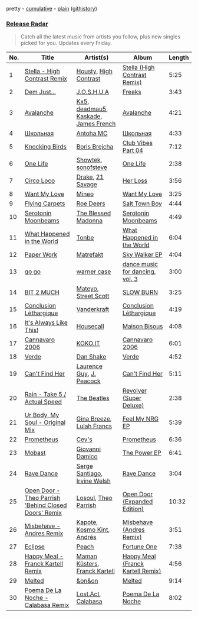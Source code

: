 pretty - [cumulative](/playlists/cumulative/Release%20Radar.md) - [plain](/playlists/plain/37i9dQZEVXbsudmxBFKW7G) ([githistory](https://github.githistory.xyz/vitokorn/spotify-playlist-archive/blob/master/playlists/plain/37i9dQZEVXbsudmxBFKW7G))

### [Release Radar](https://open.spotify.com/playlist/37i9dQZEVXbsudmxBFKW7G)

> Catch all the latest music from artists you follow, plus new singles picked for you. Updates every Friday.

| No. | Title | Artist(s) | Album | Length |
|---|---|---|---|---|
| 1 | [Stella - High Contrast Remix](https://open.spotify.com/track/7s78Na0zuXFF55YzPdSJJw) | [Housty](https://open.spotify.com/artist/3x736hTWEIP2fKx8puQKDP), [High Contrast](https://open.spotify.com/artist/0bxHci3JIhhKA53n8rH3tT) | [Stella (High Contrast Remix)](https://open.spotify.com/album/7rKno8kqZZFvJ7xU3RxYE7) | 5:25 |
| 2 | [Dem Just...](https://open.spotify.com/track/3YKJHfdL5hffBKNU4CW1ix) | [J.O.S.H.U.A](https://open.spotify.com/artist/5KfmpiHjpiuioMiGZrG5UI) | [Freaks](https://open.spotify.com/album/7LEK8aWv3nMQshCa5SJAkG) | 3:43 |
| 3 | [Avalanche](https://open.spotify.com/track/3O9dvtdxw1LMIycQDnKkud) | [Kx5](https://open.spotify.com/artist/2avRYQUWQpIkzJOEkf0MdY), [deadmau5](https://open.spotify.com/artist/2CIMQHirSU0MQqyYHq0eOx), [Kaskade](https://open.spotify.com/artist/6TQj5BFPooTa08A7pk8AQ1), [James French](https://open.spotify.com/artist/1cyoaS6fUKVqileyv1iues) | [Avalanche](https://open.spotify.com/album/4tczgxFNxSi7x061uaf322) | 4:21 |
| 4 | [Школьная](https://open.spotify.com/track/6E97vZo95q2XfR4wAhp8fk) | [Antoha MC](https://open.spotify.com/artist/6OqmKFaRcw0f23m5PQ9CrL) | [Школьная](https://open.spotify.com/album/6p4cl8ptIwy4nfBGCqB2Tp) | 4:33 |
| 5 | [Knocking Birds](https://open.spotify.com/track/13ITRaPyITlYNAuJHYG6H0) | [Boris Brejcha](https://open.spotify.com/artist/6caPJFLv1wesmM7gwK1ACy) | [Club Vibes Part 04](https://open.spotify.com/album/1a1VIF72alzsXubcQWH0QS) | 7:12 |
| 6 | [One Life](https://open.spotify.com/track/5IFae1IHjYgG7Gz5iWLy7O) | [Showtek](https://open.spotify.com/artist/3gk0OYeLFWYupGFRHqLSR7), [sonofsteve](https://open.spotify.com/artist/199v8qPhMq3MGLfKsOgD2v) | [One Life](https://open.spotify.com/album/3dEgnqIAPwT1YsChpnzWV3) | 2:38 |
| 7 | [Circo Loco](https://open.spotify.com/track/6n849Tolbsyapue50SlLWS) | [Drake](https://open.spotify.com/artist/3TVXtAsR1Inumwj472S9r4), [21 Savage](https://open.spotify.com/artist/1URnnhqYAYcrqrcwql10ft) | [Her Loss](https://open.spotify.com/album/41NvzpIHKpaYHKnh1bF3TN) | 3:56 |
| 8 | [Want My Love](https://open.spotify.com/track/1Jg65EDU6dZXiqjRb1OXlE) | [Mineo](https://open.spotify.com/artist/1pgSJtH1TwIAxeSn4vSJJR) | [Want My Love](https://open.spotify.com/album/07JjhUiTinOcb02BCBd2QL) | 3:25 |
| 9 | [Flying Carpets](https://open.spotify.com/track/64khL97ijpRlM7mt3dmeFK) | [Roe Deers](https://open.spotify.com/artist/1dgDxUpQTq1goeeck85apa) | [Salt Town Boy](https://open.spotify.com/album/39FBm1BgkoTieVKM9F9kxW) | 4:44 |
| 10 | [Serotonin Moonbeams](https://open.spotify.com/track/0hJfuyUwtEYMlGgvr3nzz9) | [The Blessed Madonna](https://open.spotify.com/artist/4TvhRzxIL1le2PWCeUqxQw) | [Serotonin Moonbeams](https://open.spotify.com/album/1UTc8WInycl4tVgJ1yODaO) | 4:49 |
| 11 | [What Happened in the World](https://open.spotify.com/track/0TLq6rH0ZYWxfkjExaokN4) | [Tonbe](https://open.spotify.com/artist/02eo2dtMKsqNfonTOhQ7fH) | [What Happened in the World](https://open.spotify.com/album/0PuN04mLwUPQ8la9lbtkgE) | 6:04 |
| 12 | [Paper Work](https://open.spotify.com/track/4NdtT9FbKEPQ7AR7Df9K1t) | [Matrefakt](https://open.spotify.com/artist/6RkLsuBe0imAJH9uZrWgNI) | [Sky Walker EP](https://open.spotify.com/album/39vpSHA3KSF5szZUrGAwMo) | 4:04 |
| 13 | [go go](https://open.spotify.com/track/5EPTKafLzPOdjoAYEVradX) | [warner case](https://open.spotify.com/artist/106OuakzOxxbXTuigEEf01) | [dance music for dancing, vol. 3](https://open.spotify.com/album/1QNXeJr28NVOMVaY2nNRM0) | 3:00 |
| 14 | [BIT 2 MUCH](https://open.spotify.com/track/6QiJzn1uUhNvK9322IlPir) | [Mateyo](https://open.spotify.com/artist/0B0O3zN1qA3VmxGoF7sHiE), [Street Scott](https://open.spotify.com/artist/0IjZEW6Miwis79p5TMbWi3) | [SLOW BURN](https://open.spotify.com/album/5kF8DnhjfP4iW6O0v5wWDZ) | 3:25 |
| 15 | [Conclusion Léthargique](https://open.spotify.com/track/4LD0DJ3j1Jqx8jwjhV9lzP) | [Vanderkraft](https://open.spotify.com/artist/50n1ojvOLA4gotQIBZhKyY) | [Conclusion Léthargique](https://open.spotify.com/album/6YjEiScFCbAqTFChTGPuzm) | 4:19 |
| 16 | [It's Always Like This!](https://open.spotify.com/track/5hdinGOkYAIY3CLEe6XGvk) | [Housecall](https://open.spotify.com/artist/5SkryCtlU4935EoMahwVJF) | [Maison Bisous](https://open.spotify.com/album/7lCk2cCmOCoDvpbFo7rQ2j) | 4:08 |
| 17 | [Cannavaro 2006](https://open.spotify.com/track/5mNLa7Z69pdCEHNTr6EKel) | [KOKO.IT](https://open.spotify.com/artist/0Hf0yw8uGFRuNLDngL2GLC) | [Cannavaro 2006](https://open.spotify.com/album/7blKRagwz7Z0PxLsvAjTzy) | 6:01 |
| 18 | [Verde](https://open.spotify.com/track/6Zr4nhKCUeAjttMntltVkk) | [Dan Shake](https://open.spotify.com/artist/7wxLYZxFPf1HWPIaGesxAg) | [Verde](https://open.spotify.com/album/4oXLvrJLs0TgvJgNL1KpxF) | 4:52 |
| 19 | [Can't Find Her](https://open.spotify.com/track/6uHTykxbR6MInBeThBE8FV) | [Laurence Guy](https://open.spotify.com/artist/1PTEiCpkzNkLNgMi1LL8JR), [J. Peacock](https://open.spotify.com/artist/6b4Mcps4CuXfzgKYvhuJP7) | [Can't Find Her](https://open.spotify.com/album/2EPpRnTtaWxBjdnnGifefN) | 5:11 |
| 20 | [Rain - Take 5 / Actual Speed](https://open.spotify.com/track/6JcEtABNOG9wchIW83VRGb) | [The Beatles](https://open.spotify.com/artist/3WrFJ7ztbogyGnTHbHJFl2) | [Revolver (Super Deluxe)](https://open.spotify.com/album/7C221PnWhYGv8Tc0xSbfdc) | 2:38 |
| 21 | [Ur Body, My Soul - Original Mix](https://open.spotify.com/track/7D0VnU22gv3KtKcjocks9V) | [Gina Breeze](https://open.spotify.com/artist/4Mlde6hHYl7p4MTu2nj8yv), [Lulah Francs](https://open.spotify.com/artist/23tHZ1foBtSQO2vN6NuWSc) | [Feel My NRG EP](https://open.spotify.com/album/6beS74wdlGrXGDkxsIuhBZ) | 5:39 |
| 22 | [Prometheus](https://open.spotify.com/track/36LMwdHrxcLobDBY6aMu8v) | [Cev's](https://open.spotify.com/artist/2h2R3cd39Wqbots30rtaSk) | [Prometheus](https://open.spotify.com/album/5YMnxNcoZepo5FZjbGDIL2) | 6:36 |
| 23 | [Mobast](https://open.spotify.com/track/0el1hdr9gJP7V7JbccMgNu) | [Giovanni Damico](https://open.spotify.com/artist/17hMpU2NVCxyyvui1Ze3Gh) | [The Power EP](https://open.spotify.com/album/52QU7TNihsnQVRWsRzigqe) | 6:41 |
| 24 | [Rave Dance](https://open.spotify.com/track/7eiHKFpIzzgNq0x4nBjqr2) | [Serge Santiago](https://open.spotify.com/artist/4bmyGwLyn6PkS4iLR0NdEM), [Irvine Welsh](https://open.spotify.com/artist/4filjkvaM2Iba0LAmoxTXW) | [Rave Dance](https://open.spotify.com/album/4CVuPpTMNTsLXkgRIpjp8A) | 3:04 |
| 25 | [Open Door - Theo Parrish 'Behind Closed Doors' Remix](https://open.spotify.com/track/7r3L69XxvuTJu6NUUmBwap) | [Losoul](https://open.spotify.com/artist/0jO0TlgxW9Il5JphAWzhR4), [Theo Parrish](https://open.spotify.com/artist/3qMRvSHJpaRjGDkIeNMoGz) | [Open Door (Expanded Edition)](https://open.spotify.com/album/0ZhBEQXekJLK0hZflDomWt) | 10:32 |
| 26 | [Misbehave - Andres Remix](https://open.spotify.com/track/4szSwoZUf1wVI8y3hV60Jb) | [Kapote](https://open.spotify.com/artist/3sySIHNL0hqR7eOlm3LNTH), [Kosmo Kint](https://open.spotify.com/artist/5xPHGeNecDlCoEezCF2bWn), [Andrés](https://open.spotify.com/artist/0MqBBBA1RZzXK1f8vg5rIL) | [Misbehave (Andres Remix)](https://open.spotify.com/album/1bRSTQ7t7atZWbsNsCrvVw) | 3:51 |
| 27 | [Eclipse](https://open.spotify.com/track/1srGJlkcds7x3a69xzWot8) | [Peach](https://open.spotify.com/artist/5e6DBZg0HJywmjj9BX9iIN) | [Fortune One](https://open.spotify.com/album/4M8Flnp3YTUrpisg4IBuHF) | 7:38 |
| 28 | [Happy Meal - Franck Kartell Remix](https://open.spotify.com/track/7KMA6MabRbtI4QdphZdh8R) | [Maman Küsters](https://open.spotify.com/artist/3NAxE9Xng6t6Fm6dLwhdBn), [Franck Kartell](https://open.spotify.com/artist/0DaJwWQJQORdS64kcP4nAk) | [Happy Meal (Franck Kartell Remix)](https://open.spotify.com/album/0iUpmmK8FecmfJFTHrdPGS) | 4:56 |
| 29 | [Melted](https://open.spotify.com/track/15p00d1HPxuUskCDdbzXKZ) | [&on&on](https://open.spotify.com/artist/34nA3Lg0J6ZfdeCtyMi8AU) | [Melted](https://open.spotify.com/album/5GvrybIPSPr0wgAmVDZ3Ou) | 9:14 |
| 30 | [Poema De La Noche - Calabasa Remix](https://open.spotify.com/track/4Rd0lxLDwMt6wj1YrddBoO) | [Lost.Act](https://open.spotify.com/artist/640lKGaIk1MXywEIzVOSok), [Calabasa](https://open.spotify.com/artist/079LFSgIzyOCNajAV6PxiH) | [Poema De La Noche](https://open.spotify.com/album/2Ytk9ULjzQRAzgrTEJKPZV) | 8:02 |